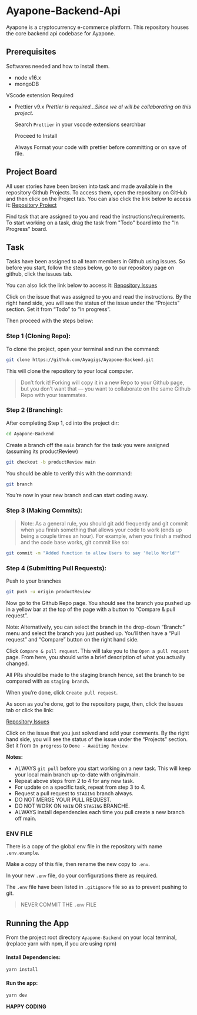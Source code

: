# Ayapone-Backend-Api
Ayapone is a cryptocurrency e-commerce platform. This repository houses the core backend api codebase for Ayapone.


## Prerequisites

Softwares needed and how to install them.
- node v16.x
- mongoDB

VScode extension Required
- Prettier v9.x
  _Prettier is required...Since we al will be collaborating on this project_.

  Search `Prettier` in your vscode extensions searchbar

  Proceed to Install

  Always Format your code with prettier before committing or on save of file.


## Project Board
All user stories have been broken into task and made available in the repository Github Projects. To access them, open the repository on GitHub and then click on the Project tab.
You can also click the link below to access it:
[Repository Project](https://github.com/Ayagigs/Ayapone-Backend/projects)

Find task that are assigned to you and read the instructions/requirements. 
To start working on a task, drag the task from "Todo" board into the "In Progress" board.

## Task
Tasks have been assigned to all team members in Github using issues. So before you start, follow the steps below, go to our repository page on github, click the issues tab.

You can also lick the link below to access it:
[Repository Issues](https://github.com/Ayagigs/Ayapone-Backend/issues)

Click on the issue that was assigned to you and read the instructions. By the right hand side, you will see the status of the issue under the “Projects” section. Set it from “Todo” to “In progress”.

Then proceed with the steps below:

### Step 1 (Cloning Repo):

To clone the project, open your terminal and run the command:

```sh
git clone https://github.com/Ayagigs/Ayapone-Backend.git
```

This will clone the repository to your local computer.

>Don’t fork it! Forking will copy it in a new Repo to your Github page, but you don’t want that — you want to collaborate on the same Github Repo with your teammates.


### Step 2 (Branching):

After completing Step 1, cd into the project dir:

```sh
cd Ayapone-Backend
```

Create a branch off the ```main``` branch for the task you were assigned (assuming its productReview)

```sh
git checkout -b productReview main
```

You should be able to verify this with the command:

```sh
git branch
```

You’re now in your new branch and can start coding away.

### Step 3 (Making Commits):

>Note: As a general rule, you should git add frequently and git commit when you finish something that allows your code to work (ends up being a couple times an hour). For example, when you finish a method and the code base works, git commit like so:

```sh
git commit -m "Added function to allow Users to say 'Hello World'"
```
### Step 4 (Submitting Pull Requests):

Push to your branches

```sh
git push -u origin productReview
```

Now go to the Github Repo page. You should see the branch you pushed up in a yellow bar at the top of the page with a button to “Compare & pull request”.

Note: Alternatively, you can select the branch in the drop-down “Branch:” menu and select the branch you just pushed up. You’ll then have a “Pull request” and “Compare” button on the right hand side.


Click ```Compare & pull request```. This will take you to the ```Open a pull request``` page. From here, you should write a brief description of what you actually changed.

All PRs should be made to the staging branch hence, set the branch to be compared with as ```staging branch```.

When you’re done, click ```Create pull request```.

As soon as you’re done, got to the repository page, then, click the issues tab or click the link:

[Repository Issues](https://github.com/Ayagigs/vetly-backend/issues)

Click on the issue that you just solved and add your comments. By the right hand side, you will see the status of the issue under the “Projects” section. Set it from ```In progress``` to ```Done - Awaiting Review```.

**Notes:**

  - ALWAYS ```git pull``` before you start working on a new task. This will keep your local main branch up-to-date with origin/main.
  - Repeat above steps from 2 to 4 for any new task.
  - For update on a specific task, repeat from step 3 to 4.
  - Request a pull request to `STAGING` branch always.
  - DO NOT MERGE YOUR PULL REQUEST.
  - DO NOT WORK ON `MAIN` OR `STAGING` BRANCHE.
  - ALWAYS install dependencies each time you pull create a new branch off main.


### ENV FILE
There is a copy of the global env file in the repository with name ```.env.example```.

Make a copy of this file, then rename the new copy to ```.env```.

In your new ```.env``` file, do your configurations there as required.

The ```.env``` file have been listed in ```.gitignore``` file so as to prevent pushing to git.

> NEVER COMMIT THE ```.env``` FILE


## Running the App
From the project root directory ```Ayapone-Backend``` on your local terminal,
(replace yarn with npm, if you are using npm)
#### Install Dependencies:
```sh
yarn install
```

#### Run the app:
```sh
yarn dev
```

**HAPPY CODING**
